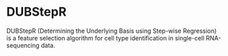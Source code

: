 # DUBStepR
DUBStepR (Determining the Underlying Basis using Step-wise Regression) is a feature selection algorithm for cell type identification in single-cell RNA-sequencing data.
